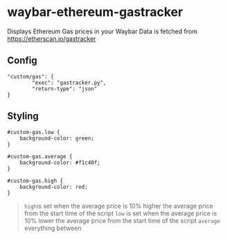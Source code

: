 # waybar-ethereum-gastracker
Displays Ethereum Gas prices in your Waybar
Data is fetched from https://etherscan.io/gastracker

## Config
```
"custom/gas": {
        "exec": "gastracker.py",
        "return-type": "json"
}
```

## Styling
```
#custom-gas.low {
    background-color: green;
}

#custom-gas.average {
    background-color: #f1c40f;
}

#custom-gas.high {
    background-color: red;
}
```
>`high`is set when the average price is 10% higher the average price from the start time of the script
>`low` is set when the average price is 10% lower the average price from the start time of the script
>`average` everything between